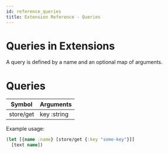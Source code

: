 ```yaml
---
id: reference_queries
title: Extension Reference - Queries
---
```


# Queries in Extensions

A query is defined by a name and an optional map of arguments.

# Queries

| Symbol             | Arguments               |
| -------------      | -------------           |
| store/get          | key :string             |

Example usage:

```clojure
(let [{name :name} [store/get {:key "some-key"}]]
  [text name])
```